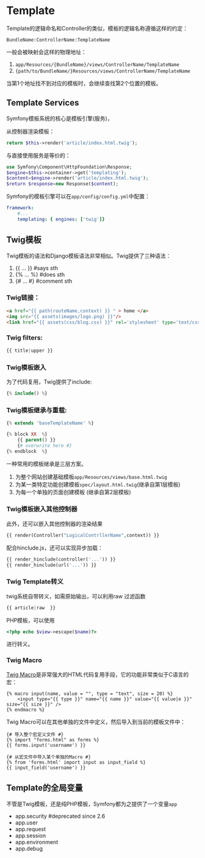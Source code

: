 # Template

Template的逻辑命名和Controller的类似，模板的逻辑名称遵循这样的约定：

`BundleName:ControllerName:TemplateName`

一般会被映射会这样的物理地址：

1. `app/Resources/{BundleName}/views/ControllerName/TemplateName`
2. `{path/to/BundleName/}Resources/views/ControllerName/TemplateName`

当第1个地址找不到对应的模板时，会继续查找第2个位置的模板。

## Template Services 

Symfony模板系统的核心是模板引擎(服务)，

从控制器渲染模板：
```PHP
return $this->render('article/index.html.twig');
```
与直接使用服务是等价的：
```PHP
use Symfony\Component\HttpFoundation\Response;
$engine=$this->container->get('templating');
$content=$engine->render('article/index.html.twig');
$return $response=new Response($content);
```

Symfony的模板引擎可以在`app/config/config.yml`中配置：

```YAML
framework: 
    #...
    templating: { engines: ['twig']}
```

## Twig模板

Twig模板的语法和Django模板语法非常相似。Twig提供了三种语法：

1. {{ ... }}  #says sth
2. {% ... %}  #does sth
3. {# ... #}  #comment sth


### Twig链接：

```HTML
<a href="{{ path(routeName,context) }} " > home </a>
<img src="{{ assets(images/logo.png) }}"/>
<link href="{{ assets(css/blog.css) }}" rel='stylesheet' type='text/css' />
```


### Twig filters:

```PHP
{{ title|upper }}

```

### Twig模板嵌入

为了代码复用，Twig提供了include:
```PHP
{% include() %}
```

### Twig模板继承与重载:

```PHP
{% extends 'baseTemplateName' %}

{% block XX  %}
    {{ parent() }}
    {# overwrite here #}
{% endblock  %}
```

一种常用的模板继承是三层方案。
1. 为整个网站创建基础模板`app/Resources/views/base.html.twig`
2. 为某一类特定功能创建模板`spec/layout.html.twig`(继承自第1层模板)
3. 为每一个单独的页面创建模板 (继承自第2层模板)






### Twig模板嵌入其他控制器

此外，还可以嵌入其他控制器的渲染结果
```PHP
{{ render(Controller("LogicalContrllerName",context)) }}
```
配合hinclude.js，还可以实现异步加载：
```PHP
{{ render_hinclude(controller('...')) }}
{{ render_hinclude(url('...')) }}
```

### Twig Template转义
 
twig系统自带转义，如需原始输出，可以利用raw 过滤函数

```PHP
{{ article|raw  }}
```
PHP模板，可以使用
```PHP
<?php echo $view->escape($name)?>
```
进行转义。


### Twig Macro

[Twig Macro](http://twig.sensiolabs.org/doc/templates.html)是非常强大的HTML代码复用手段，它的功能非常类似于C语言的宏：

```Twig
{% macro input(name, value = "", type = "text", size = 20) %}
    <input type="{{ type }}" name="{{ name }}" value="{{ value|e }}" size="{{ size }}" />
{% endmacro %}
```

Twig Macro可以在其他单独的文件中定义，然后导入到当前的模板文件中：

```Twig
{# 导入整个宏定义文件 #}
{% import "forms.html" as forms %}
{{ forms.input('username') }}

{# 从宏文件中导入某个单独的Macro #}
{% from 'forms.html' import input as input_field %}
{{ input_field('username') }}

```



## Template的全局变量

不管是Twig模板，还是纯PHP模板，Symfony都为之提供了一个变量`app`

* app.security  #deprecated since 2.6
* app.user        
* app.request
* app.session
* app.environment
* app.debug

